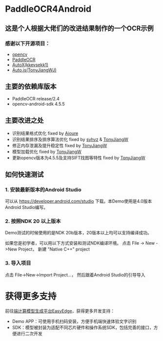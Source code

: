 # PaddleOCR4Android
## 这是个人根据大佬们的改进结果制作的一个OCR示例
### 感谢以下开源项目：
* [opencv](https://github.com/opencv/opencv)
* [PaddleOCR](https://github.com/PaddlePaddle/PaddleOCR)
* [AutoX(kkevsekk1)](https://github.com/kkevsekk1/AutoX)
* [Auto.js(TonyJiangWJ)](https://github.com/TonyJiangWJ/Auto.js)

## 主要的依赖库版本
* PaddleOCR release/2.4
* opencv-android-sdk 4.5.5

## 主要改进之处
* 识别结果格式优化  fixed by [Aioure](https://github.com/Aioure)
* 识别结果排序及排序算法优化  fixed by [syhyz](https://github.com/syhyz) & [TonyJiangW](https://github.com/TonyJiangWJ)
* 修正内存泄漏及提升稳定性  fixed by [TonyJiangW](https://github.com/TonyJiangWJ)
* 模型加载优化  fixed by [TonyJiangW](https://github.com/TonyJiangWJ)
* 更新opencv版本为4.5.5及支持SIFT找图等特性 fixed by [TonyJiangW](https://github.com/TonyJiangWJ)


## 如何快速测试
### 1. 安装最新版本的Android Studio
可以从 https://developer.android.com/studio 下载。本Demo使用是4.0版本Android Studio编写。

### 2. 按照NDK 20 以上版本
Demo测试的时候使用的是NDK 20b版本，20版本以上均可以支持编译成功。

如果您是初学者，可以用以下方式安装和测试NDK编译环境。
点击 File -> New ->New Project，  新建  "Native C++" project

### 3. 导入项目
点击 File->New->Import Project...， 然后跟着Android Studio的引导导入


# 获得更多支持
前往[端计算模型生成平台EasyEdge](https://ai.baidu.com/easyedge/app/open_source_demo?referrerUrl=paddlelite)，获得更多开发支持：

- Demo APP：可使用手机扫码安装，方便手机端快速体验文字识别
- SDK：模型被封装为适配不同芯片硬件和操作系统SDK，包括完善的接口，方便进行二次开发
